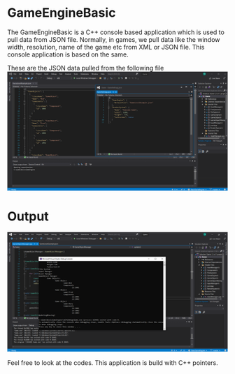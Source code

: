 # GameEngineBasic
The GameEngineBasic is a C++ console based application which is used to pull data from JSON file. Normally, in games, we pull data like the window width, resolution, name of the game etc from XML or JSON file. This console application is based on the same.

These are the JSON data pulled from the following file
![](/img/JSONFile.png)
# Output
![](/img/Output.png)

Feel free to look at the codes.
This application is build with C++ pointers.
